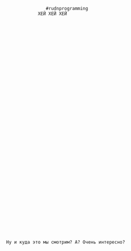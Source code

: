            	       #rudnprogramming
          		ХЕЙ ХЕЙ ХЕЙ 
							
							
							
							
							
							
							
							
							
							
							
							
							
							
							
							
							
							
							
							
							
							
							
							
							
							
							
							
							
							
							
							
							
							
							
							
							
							
							
							
							
							
																																	Ну и куда это мы смотрим? А? Очень интересно?
